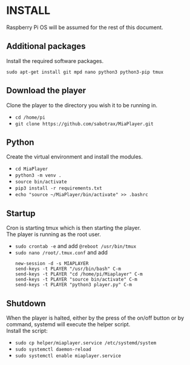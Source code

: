 # INSTALL

Raspberry Pi OS will be assumed for the rest of this document.

## Additional packages

Install the required software packages. 
```
sudo apt-get install git mpd nano python3 python3-pip tmux
```

## Download the player

Clone the player to the directory you wish it to be running in.

- ``` cd /home/pi ```
- ``` git clone https://github.com/sabotrax/MiaPlayer.git ```

## Python

Create the virtual environment and install the modules.

- ``` cd MiaPlayer ```
- ``` python3 -m venv . ```
- ``` source bin/activate ```
- ``` pip3 install -r requirements.txt ```
- ``` echo "source ~/MiaPlayer/bin/activate" >> .bashrc ```

## Startup

Cron is starting tmux which is then starting the player.  
The player is running as the root user.

- ``` sudo crontab -e ``` and add ``` @reboot /usr/bin/tmux ```
- ``` sudo nano /root/.tmux.conf ``` and add
  ```
  new-session -d -s MIAPLAYER
  send-keys -t PLAYER "/usr/bin/bash" C-m
  send-keys -t PLAYER "cd /home/pi/Miaplayer" C-m
  send-keys -t PLAYER "source bin/activate" C-m
  send-keys -t PLAYER "python3 player.py" C-m
  ```

## Shutdown

When the player is halted, either by the press of the on/off button or by command, systemd will execute the helper script.  
Install the script:

- ``` sudo cp helper/miaplayer.service /etc/systemd/system ```
- ``` sudo systemctl daemon-reload ```
- ``` sudo systemctl enable miaplayer.service ```
